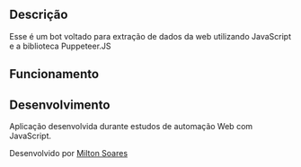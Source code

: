 ## Descrição

Esse é um bot voltado para extração de dados da web utilizando JavaScript e a biblioteca Puppeteer.JS

## Funcionamento


## Desenvolvimento

Aplicação desenvolvida durante estudos de automação Web com JavaScript. 

Desenvolvido por <a href="https://www.linkedin.com/in/soaresmilton/"> Milton Soares </a>